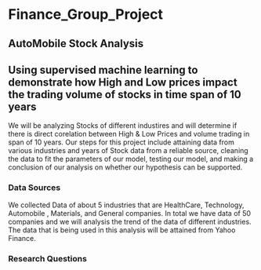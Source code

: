# Finance_Group_Project
## AutoMobile Stock Analysis 


## Using supervised machine learning to demonstrate how High and Low prices impact the trading volume of stocks in time span of 10 years 

We will be analyzing Stocks of different industires and will determine if there is direct corelation between High & Low Prices and volume trading in span of 10 years. 
Our steps for this project include attaining data from various industries and years of Stock  data from a reliable source, cleaning the data to fit the parameters of our model, testing our model, and making a conclusion of our analysis on whether our hypothesis can be supported. 

### Data Sources

We collected Data of about 5 industries that are HealthCare, Technology, Automobile , Materials, and General companies. In total we have data of 50 companies and we will analysis the trend of the data of different industries. The data that is being used in this analysis will be attained from Yahoo Finance.

### Research Questions







